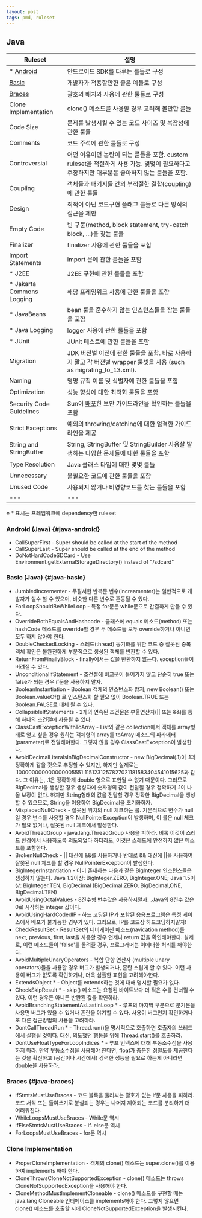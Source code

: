 ```yaml
---
layout: post
tags: pmd, ruleset
---
```


## **Java**
Ruleset | 설명
---|---
\* [Android](#java-android) | 안드로이드 SDK를 다루는 룰들로 구성
[Basic](#java-basic) | 개발자가 적용할만한 좋은 예들로 구성
[Braces](#java-braces) | 괄호의 배치와 사용에 관한 룰들로 구성
Clone Implementation | clone() 메소드를 사용할 경우 고려해 볼만한 룰들
Code Size | 문제를 발생시킬 수 있는 코드 사이즈 및 복잡성에 관한 룰들
Comments | 코드 주석에 관한 룰들로 구성
Controversial | 어떤 이유이던 논란이 되는 룰들을 포함. custom ruleset을 적절하게 사용 가능. 몇몇이 필요하다고 주장하지만 대부분은 좋아하지 않는 룰들을 포함.
Coupling | 객체들과 패키지들 간의 부적절한 결합(coupling)에 관한 룰들
Design | 최적이 아닌 코드구현 플래그 룰들로 다른 방식의 접근을 제안
Empty Code | 빈 구문(method, block statement, try-catch block, ...)을 찾는 룰들
Finalizer | finalizer 사용에 관한 룰들을 포함
Import Statements | import 문에 관한 룰들을 포함
\* J2EE | J2EE 구현에 관한 룰들을 포함
\* Jakarta Commons Logging | 해당 프레임워크 사용에 관한 룰들을 포함
\* JavaBeans | bean 룰을 준수하지 않는 인스턴스들을 잡는 룰들을 포함
\* Java Logging | logger 사용에 관한 룰들을 포함 
\* JUnit | JUnit 테스트에 관한 룰들을 포함
Migration | JDK 버전별 이전에 관한 룰들을 포함. 바로 사용하지 말고 각 버전별 wrapper 룰셋을 사용 (such as migrating_to_13.xml).
Naming | 명명 규칙 이름 및 식별자에 관한 룰들을 포함
Optimization | 성능 향상에 대한 최적화 룰들을 포함
Security Code Guidelines | Sun이 [배포](http://java.sun.com/security/seccodeguide.html#gcg)한 보안 가이드라인을 확인하는 룰들을 포함 
Strict Exceptions | 예외의 throwing/catching에 대한 엄격한 가이드라인을 제공
String and StringBuffer | String, StringBuffer 및 StringBuilder 사용살 발생하는 다양한 문제들에 대한 룰들을 포함
Type Resolution | Java 클래스 타입에 대한 몇몇 룰들
Unnecessary | 불필요한 코드에 관한 룰들을 포함
Unused Code | 사용되지 않거나 비영향코드를 찾는 룰들을 포함
---|---
※ * 표시는 프레임워크에 dependency한 ruleset

### **Android (Java)** {#java-android}

* CallSuperFirst - Super should be called at the start of the method
* CallSuperLast - Super should be called at the end of the method
* DoNotHardCodeSDCard - Use Environment.getExternalStorageDirectory() instead of "/sdcard"

### **Basic (Java)** {#java-basic}

* JumbledIncrementer - 무질서한 반복문 변수(increamenter)는 일반적으로 개발자가 실수 할 수 있으며, 비슷한 다른 변수로 혼동될 수 있다.
* ForLoopShouldBeWhileLoop - 특정 for문은 while문으로 간결하게 만들 수 있다.
* OverrideBothEqualsAndHashcode - 클래스에 equals 메소드(method) 또는 hashCode 메소드를 override할 경우 두 메소드들 모두 override하거나 아니면 모두 하지 않아야 한다. 
* DoubleCheckedLocking - 스레드(thread) 동기화를 위한 코드 중 잘못된 중복 객체 확인은 불완전하게 부분적으로 생성된 객체를 반환할 수 있다.
* ReturnFromFinallyBlock - finally에서는 값을 반환하지 않는다. exception들이 버려질 수 있다.
* UnconditionalIfStatement - 조건절에 비교문이 들어가지 않고 단순히 true 또는 false가 되는 경우 if문을 사용하지 말자.
* BooleanInstantiation - Boolean 객체의 인스턴스화 방지;  new Boolean() 또는  Boolean.valueOf() 로 인스턴스화 할 필요 없이 Boolean.TRUE 또는 Boolean.FALSE로 대체 될 수 있다. 
* CollapsibleIfStatements - 2개의 연속된 조건문은 부울연산자(|| 또는 &&)를 통해 하나의 조건절에 사용될 수 있다.
* ClassCastExceptionWithToArray - List와 같은 collection에서 객체를 array형태로 얻고 싶을 경우 원하는 객체형의 array를 toArray 메소드의 파라메터(parameter)로  전달해야한다. 그렇지 않을 경우 ClassCastException이 발생한다.
* AvoidDecimalLiteralsInBigDecimalConstructor - new BigDecimal(.1)이 .1과 정확하게 같을 것으로 추정할 수 있지만, 하지만 실제로는 .100000000000000005551 1151231257827021181583404541015625과 같다. 그 이유는, .1은 정확하게 double 형으로 표현될 수 없기 때문이다. 그러므로 BigDecimal을 생성할 경우 생성자에 숫자형의 값이 전달될 경우 정확하게 .1이 나올 보장이 없다. 하지만 String형태의 값을 전달할 경우 정확한 BigDecimal을 생성할 수 있으므로, String을 이용하여 BigDecimal을 초기화하자.
* MisplacedNullCheck - 잘못된 위치의 null 체크하는 룰. 기본적으로 변수가 null일 경우 변수를 사용할 경우 NullPointerException이 발생하며, 이 룰은 null 체크가 필요 없거나, 잘못된 null 체크에서 발생한다.
* AvoidThreadGroup - java.lang.ThreadGroup 사용을 피하라. 비록 이것이 스레드 환경에서 사용하도록 의도되었다 하더라도, 이것은 스레드에 안전하지 않은  메소드를 포함한다.
* BrokenNullCheck - || 대신에 &&를 사용하거나 반대로 && 대신에 ||을 사용하여  잘못된 null 체크를 할 경우 NullPointerException이 발생한다.
* BigIntegerInstantiation - 이미 존재하는 다음과 같은 BigInteger 인스턴스들은 생성하지 않는다.  Java 1.2이상: BigInteger.ZERO, BigInteger.ONE; Java 1.5이상: BigInteger.TEN, BigDecimal (BigDecimal.ZERO, BigDecimal,ONE, BigDecimal.TEN)
* AvoidUsingOctalValues - 8진수형 변수값은 사용하지말자. .Java의 8진수 값은  0로 시작하는 integer 값이다.
* AvoidUsingHardCodedIP - 하드 코딩된 IP가 포함된 응용프로그램은 특정 케이스에서 배포가 불가능한 경우가 있다. 그러므로, IP를 코드상 하드코딩하지말자!
* CheckResultSet - ResultSet의 네비게이션 메소드(navication method)들 next, previous, first, last을 사용할 경우 언제나 return 값을 확인해야한다. 실제로, 이런 메소드들이 'false'를 돌려줄 경우, 프로그래머는 이에대한 처리를 해야한다.
* AvoidMultipleUnaryOperators - 복합 단항 연산자 (multiple unary operators)들을 사용할 경우 버그가 발생되거나, 혼란 스럽게 할 수 있다. 이런 사용이 버그가  없도록 확인하거나, 더욱 심플한 표현을 고려해야한다.
* ExtendsObject * - Object를 extends하는 것에 대해 명시할 필요가 없다.
* CheckSkipResult * - skip() 메소드는 요청된 바이트보다 더 적은 수를 건너뛸 수 있다. 이런 경우든 아니든 반환된 값을 확인하라.
* AvoidBranchingStatementAsLastInLoop * - 루프의 마지막 부분으로 분기문을 사용면 버그가 있을 수 있거나 혼란을 야기할 수 있다. 사용이 버그인지 확인하거나 또 다른 접근방법의 사용을 고려하라.
* DontCallThreadRun * - Thread.run()을 명시적으로 호출하면 호출자의 쓰레드에서 실행될 것이다. 대신, 의도했던 행동을 위해 Thread.start()를 호출하라.
* DontUseFloatTypeForLoopIndices * - 루프 인덱스에 대해 부동소수점을 사용하지 마라.  만약 부동소수점을 사용해야 한다면, float가 충분한 정밀도를 제공한다는 것을 확신하고 (공간이나 시간에서) 강력한 성능을 필요로 하는게 아니라면 double을 사용하라.

### **Braces** {#java-braces}

* IfStmtsMustUseBraces - 코드 불록을 둘러싸는 괄호가 없는 if문 사용을 피하라. 코드 서식 또는 들여쓰기로 분실되는 경우는 나머지 제어되는 코드를 분리하기 더 어려워진다.
* WhileLoopsMustUseBraces - While문 역시
* IfElseStmtsMustUseBraces - if..else문 역시 
* ForLoopsMustUseBraces - for문 역시

### **Clone Implementation**

* ProperCloneImplementation - 객체의 clone() 메소드는 super.clone()를 이용하여 implements 해야 한다.
* CloneThrowsCloneNotSupportedException - clone() 메소드는 throws CloneNotSupportedException을 사용해야 한다.
* CloneMethodMustImplementCloneable - clone() 메소드를 구현할 때는 java.lang.Cloneable 인터페이스를 implements해야 한다. 그렇지 않으면 clone() 메소드를 호출할 시에 CloneNotSupportedException을 발생시킨다.
